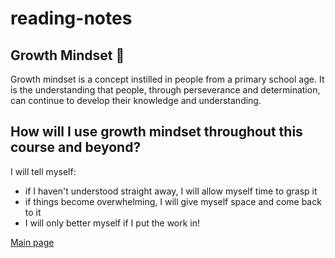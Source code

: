 
# reading-notes


## Growth Mindset 🌻

Growth mindset is a concept instilled in people from a primary school age. It is the understanding that people, through perseverance and determination, can continue to develop their knowledge and understanding.

## How will I use growth mindset throughout this course and beyond?

I will tell myself:
- if I haven't understood straight away, I will allow myself time to grasp it
- if things become overwhelming, I will give myself space and come back to it
- I will only better myself if I put the work in!

[Main page](Mainpage.md)











